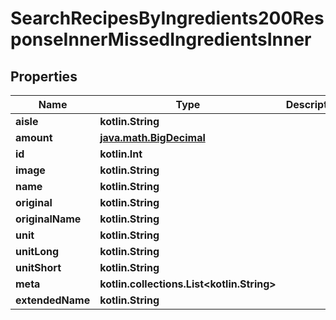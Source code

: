 
# SearchRecipesByIngredients200ResponseInnerMissedIngredientsInner

## Properties
Name | Type | Description | Notes
------------ | ------------- | ------------- | -------------
**aisle** | **kotlin.String** |  | 
**amount** | [**java.math.BigDecimal**](java.math.BigDecimal.md) |  | 
**id** | **kotlin.Int** |  | 
**image** | **kotlin.String** |  | 
**name** | **kotlin.String** |  | 
**original** | **kotlin.String** |  | 
**originalName** | **kotlin.String** |  | 
**unit** | **kotlin.String** |  | 
**unitLong** | **kotlin.String** |  | 
**unitShort** | **kotlin.String** |  | 
**meta** | **kotlin.collections.List&lt;kotlin.String&gt;** |  |  [optional]
**extendedName** | **kotlin.String** |  |  [optional]



